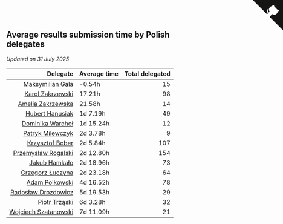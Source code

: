 ## Average results submission time by Polish delegates

*Updated on 31 July 2025*

| Delegate | Average time | Total delegated |
| ---: | :--- | ---: |
| [Maksymilian Gala](https://www.worldcubeassociation.org/persons/2022GALA01) | -0.54h | 15 |
| [Karol Zakrzewski](https://www.worldcubeassociation.org/persons/2014ZAKR01) | 17.21h | 98 |
| [Amelia Zakrzewska](https://www.worldcubeassociation.org/persons/2012ZAKR01) | 21.58h | 14 |
| [Hubert Hanusiak](https://www.worldcubeassociation.org/persons/2013HANU01) | 1d 7.19h | 49 |
| [Dominika Warchoł](https://www.worldcubeassociation.org/persons/2021WARC01) | 1d 15.24h | 12 |
| [Patryk Milewczyk](https://www.worldcubeassociation.org/persons/2014MILE01) | 2d 3.78h | 9 |
| [Krzysztof Bober](https://www.worldcubeassociation.org/persons/2013BOBE01) | 2d 5.84h | 107 |
| [Przemysław Rogalski](https://www.worldcubeassociation.org/persons/2013ROGA02) | 2d 12.80h | 154 |
| [Jakub Hamkało](https://www.worldcubeassociation.org/persons/2018HAMK01) | 2d 18.96h | 73 |
| [Grzegorz Łuczyna](https://www.worldcubeassociation.org/persons/2005LUCZ01) | 2d 23.18h | 64 |
| [Adam Polkowski](https://www.worldcubeassociation.org/persons/2007POLK01) | 4d 16.52h | 78 |
| [Radosław Drozdowicz](https://www.worldcubeassociation.org/persons/2012DROZ02) | 5d 19.53h | 29 |
| [Piotr Trząski](https://www.worldcubeassociation.org/persons/2012TRZA01) | 6d 3.28h | 32 |
| [Wojciech Szatanowski](https://www.worldcubeassociation.org/persons/2011SZAT01) | 7d 11.09h | 21 |


<a href="https://github.com/maxidragon/wca_statistics_pl" class="github-corner" aria-label="View source on Github"><svg width="80" height="80" viewBox="0 0 250 250" style="fill:#151513; color:#fff; position: absolute; top: 0; border: 0; right: 0;" aria-hidden="true"><path d="M0,0 L115,115 L130,115 L142,142 L250,250 L250,0 Z"></path><path d="M128.3,109.0 C113.8,99.7 119.0,89.6 119.0,89.6 C122.0,82.7 120.5,78.6 120.5,78.6 C119.2,72.0 123.4,76.3 123.4,76.3 C127.3,80.9 125.5,87.3 125.5,87.3 C122.9,97.6 130.6,101.9 134.4,103.2" fill="currentColor" style="transform-origin: 130px 106px;" class="octo-arm"></path><path d="M115.0,115.0 C114.9,115.1 118.7,116.5 119.8,115.4 L133.7,101.6 C136.9,99.2 139.9,98.4 142.2,98.6 C133.8,88.0 127.5,74.4 143.8,58.0 C148.5,53.4 154.0,51.2 159.7,51.0 C160.3,49.4 163.2,43.6 171.4,40.1 C171.4,40.1 176.1,42.5 178.8,56.2 C183.1,58.6 187.2,61.8 190.9,65.4 C194.5,69.0 197.7,73.2 200.1,77.6 C213.8,80.2 216.3,84.9 216.3,84.9 C212.7,93.1 206.9,96.0 205.4,96.6 C205.1,102.4 203.0,107.8 198.3,112.5 C181.9,128.9 168.3,122.5 157.7,114.1 C157.9,116.9 156.7,120.9 152.7,124.9 L141.0,136.5 C139.8,137.7 141.6,141.9 141.8,141.8 Z" fill="currentColor" class="octo-body"></path></svg></a><style>.github-corner:hover .octo-arm{animation:octocat-wave 560ms ease-in-out}@keyframes octocat-wave{0%,100%{transform:rotate(0)}20%,60%{transform:rotate(-25deg)}40%,80%{transform:rotate(10deg)}}@media (max-width:500px){.github-corner:hover .octo-arm{animation:none}.github-corner .octo-arm{animation:octocat-wave 560ms ease-in-out}}</style>
